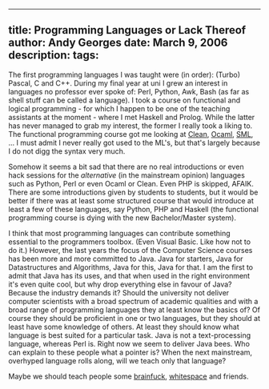 -----
title:  Programming Languages or Lack Thereof
author: Andy Georges
date: March 9, 2006
description: 
tags: 
-----







The first programming languages I was taught were (in order): (Turbo)
Pascal, C and C++. During my final year at uni I grew an interest in
languages no professor ever spoke of: Perl, Python, Awk, Bash (as far as
shell stuff can be called a language). I took a course on functional and
logical programming - for which I happen to be one of the teaching
assistants at the moment - where I met Haskell and Prolog. While the
latter has never managed to grab my interest, the former I really took a
liking to. The functional programming course got me looking at
[Clean](http://www.cs.ru.nl/~clean/), [Ocaml](http://caml.inria.fr/),
[SML](http://www.smlnj.org/), ... I must admit I never really got used
to the ML's, but that's largely because I do not digg the syntax very
much.


Somehow it seems a bit sad that there are no real introductions or even
hack sessions for the *alternative* (in the mainstream opinion)
languages such as Python, Perl or even Ocaml or Clean. Even PHP is
skipped, AFAIK. There are some introductions given by students to
students, but it would be better if there was at least some structured
course that would introduce at least a few of these languages, say
Python, PHP and Haskell (the functional programming course is dying with
the new Bachelor/Master system).


I think that most programming languages can contribute something
essential to the programmers toolbox. (Even Visual Basic. Like how not
to do it.) However, the last years the focus of the Computer Science
courses has been more and more committed to Java. Java for starters,
Java for Datastructures and Algorithms, Java for this, Java for that. I
am the first to admit that Java has its uses, and that when used in the
right environment it's even quite cool, but why drop everything else in
favour of Java? Because the industry demands it? Should the university
not deliver computer scientists with a broad spectrum of academic
qualities and with a broad range of programming languages they at least
know the basics of? Of course they should be proficient in one or two
languages, but they should at least have some knowledge of others. At
least they should know what language is best suited for a particular
task. Java is not a text-processing language, whereas Perl is. Right now
we seem to deliver Java bees. Who can explain to these people what a
pointer is? When the next mainstream, overhyped language rolls along,
will we teach only that language?


Maybe we should teach people some
[brainfuck](http://www.muppetlabs.com/~breadbox/bf/),
[whitespace](http://compsoc.dur.ac.uk/whitespace/) and friends.




